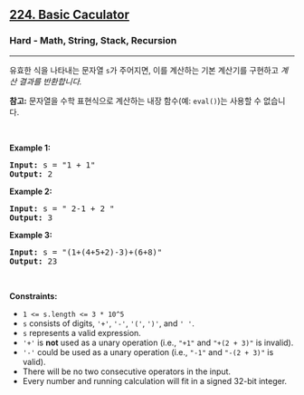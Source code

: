 <h2><a href="https://leetcode.com/problems/basic-calculator//">224. Basic Caculator</a></h2><h3>Hard - Math, String, Stack, Recursion</h3><hr><div><p>유효한 식을 나타내는 문자열 <code>s</code>가 주어지면, 이를 계산하는 기본 계산기를 구현하고 <em>계산 결과를 반환합니다.</em>

<strong>참고:</strong> 문자열을 수학 표현식으로 계산하는 내장 함수(예: <code>eval()</code>)는 사용할 수 없습니다.</p>

<p>&nbsp;</p>
<p><strong class="example">Example 1:</strong></p>

<pre><strong>Input:</strong> s = "1 + 1"
<strong>Output:</strong> 2</pre>

<p><strong class="example">Example 2:</strong></p>

<pre><strong>Input:</strong> s = " 2-1 + 2 "
<strong>Output:</strong> 3
</pre>

<p><strong class="example">Example 3:</strong></p>

<pre><strong>Input:</strong> s = "(1+(4+5+2)-3)+(6+8)"
<strong>Output:</strong> 23
</pre>

<p>&nbsp;</p>
<p><strong>Constraints:</strong></p>

<ul>
	<li><code>1 <= s.length <= 3 * 10^5</code></li>
	<li><code>s</code> consists of digits, <code>'+'</code>, <code>'-'</code>, <code>'('</code>, <code>')'</code>, and <code>' '</code>.</li>
  <li><code>s</code> represents a valid expression.</li>
  <li><code>'+'</code> is <strong>not</strong> used as a unary operation (i.e., <code>"+1"</code> and <code>"+(2 + 3)"</code> is invalid).</li>
  <li><code>'-'</code> could be used as a unary operation (i.e., <code>"-1"</code> and <code>"-(2 + 3)"</code> is valid).</li>
  <li>There will be no two consecutive operators in the input.</li>
  <li>Every number and running calculation will fit in a signed 32-bit integer.</li>
</ul>
</div>
